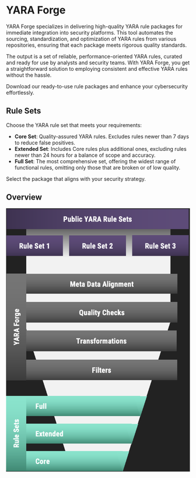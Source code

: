 # YARA Forge

YARA Forge specializes in delivering high-quality YARA rule packages for immediate integration into security platforms. This tool automates the sourcing, standardization, and optimization of YARA rules from various repositories, ensuring that each package meets rigorous quality standards.

The output is a set of reliable, performance-oriented YARA rules, curated and ready for use by analysts and security teams. With YARA Forge, you get a straightforward solution to employing consistent and effective YARA rules without the hassle.

Download our ready-to-use rule packages and enhance your cybersecurity effortlessly.

## Rule Sets

Choose the YARA rule set that meets your requirements:

- **Core Set**: Quality-assured YARA rules. Excludes rules newer than 7 days to reduce false positives.
- **Extended Set**: Includes Core rules plus additional ones, excluding rules newer than 24 hours for a balance of scope and accuracy.
- **Full Set**: The most comprehensive set, offering the widest range of functional rules, omitting only those that are broken or of low quality.

Select the package that aligns with your security strategy.

## Overview

![YARA Forge Overview](./images/yara-forge-infograph.png)